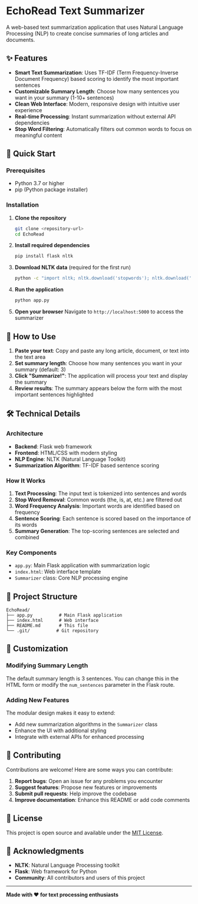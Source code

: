 # EchoRead Text Summarizer

A web-based text summarization application that uses Natural Language Processing (NLP) to create concise summaries of long articles and documents.

## ✨ Features

- **Smart Text Summarization**: Uses TF-IDF (Term Frequency-Inverse Document Frequency) based scoring to identify the most important sentences
- **Customizable Summary Length**: Choose how many sentences you want in your summary (1-10+ sentences)
- **Clean Web Interface**: Modern, responsive design with intuitive user experience
- **Real-time Processing**: Instant summarization without external API dependencies
- **Stop Word Filtering**: Automatically filters out common words to focus on meaningful content

## 🚀 Quick Start

### Prerequisites

- Python 3.7 or higher
- pip (Python package installer)

### Installation

1. **Clone the repository**
   ```bash
   git clone <repository-url>
   cd EchoRead
   ```

2. **Install required dependencies**
   ```bash
   pip install flask nltk
   ```

3. **Download NLTK data** (required for the first run)
   ```bash
   python -c "import nltk; nltk.download('stopwords'); nltk.download('punkt')"
   ```

4. **Run the application**
   ```bash
   python app.py
   ```

5. **Open your browser**
   Navigate to `http://localhost:5000` to access the summarizer

## 📖 How to Use

1. **Paste your text**: Copy and paste any long article, document, or text into the text area
2. **Set summary length**: Choose how many sentences you want in your summary (default: 3)
3. **Click "Summarize!"**: The application will process your text and display the summary
4. **Review results**: The summary appears below the form with the most important sentences highlighted

## 🛠️ Technical Details

### Architecture

- **Backend**: Flask web framework
- **Frontend**: HTML/CSS with modern styling
- **NLP Engine**: NLTK (Natural Language Toolkit)
- **Summarization Algorithm**: TF-IDF based sentence scoring

### How It Works

1. **Text Processing**: The input text is tokenized into sentences and words
2. **Stop Word Removal**: Common words (the, is, at, etc.) are filtered out
3. **Word Frequency Analysis**: Important words are identified based on frequency
4. **Sentence Scoring**: Each sentence is scored based on the importance of its words
5. **Summary Generation**: The top-scoring sentences are selected and combined

### Key Components

- `app.py`: Main Flask application with summarization logic
- `index.html`: Web interface template
- `Summarizer` class: Core NLP processing engine

## 📁 Project Structure

```
EchoRead/
├── app.py          # Main Flask application
├── index.html      # Web interface
├── README.md       # This file
└── .git/          # Git repository
```

## 🔧 Customization

### Modifying Summary Length
The default summary length is 3 sentences. You can change this in the HTML form or modify the `num_sentences` parameter in the Flask route.

### Adding New Features
The modular design makes it easy to extend:
- Add new summarization algorithms in the `Summarizer` class
- Enhance the UI with additional styling
- Integrate with external APIs for enhanced processing

## 🤝 Contributing

Contributions are welcome! Here are some ways you can contribute:

1. **Report bugs**: Open an issue for any problems you encounter
2. **Suggest features**: Propose new features or improvements
3. **Submit pull requests**: Help improve the codebase
4. **Improve documentation**: Enhance this README or add code comments

## 📝 License

This project is open source and available under the [MIT License](LICENSE).

## 🙏 Acknowledgments

- **NLTK**: Natural Language Processing toolkit
- **Flask**: Web framework for Python
- **Community**: All contributors and users of this project

---

**Made with ❤️ for text processing enthusiasts**

